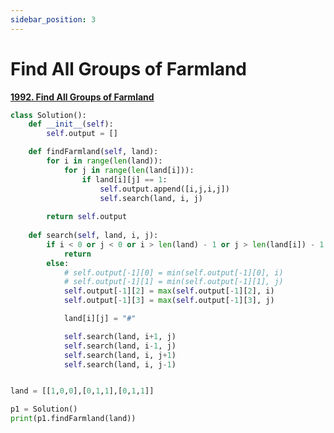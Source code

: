 ```yaml
---
sidebar_position: 3
---
```


# Find All Groups of Farmland

**[1992. Find All Groups of Farmland](https://leetcode.com/problems/find-all-groups-of-farmland/)**

```python title="Output: [[0,0,0,0],[1,1,2,2]]"
class Solution():
    def __init__(self):
        self.output = []

    def findFarmland(self, land):
        for i in range(len(land)):
            for j in range(len(land[i])):
                if land[i][j] == 1:
                    self.output.append([i,j,i,j])
                    self.search(land, i, j)
        
        return self.output
    
    def search(self, land, i, j):
        if i < 0 or j < 0 or i > len(land) - 1 or j > len(land[i]) - 1 or land[i][j] != 1:
            return
        else:
            # self.output[-1][0] = min(self.output[-1][0], i)
            # self.output[-1][1] = min(self.output[-1][1], j)
            self.output[-1][2] = max(self.output[-1][2], i)
            self.output[-1][3] = max(self.output[-1][3], j)

            land[i][j] = "#"

            self.search(land, i+1, j)
            self.search(land, i-1, j)
            self.search(land, i, j+1)
            self.search(land, i, j-1)


land = [[1,0,0],[0,1,1],[0,1,1]]

p1 = Solution()
print(p1.findFarmland(land))
```